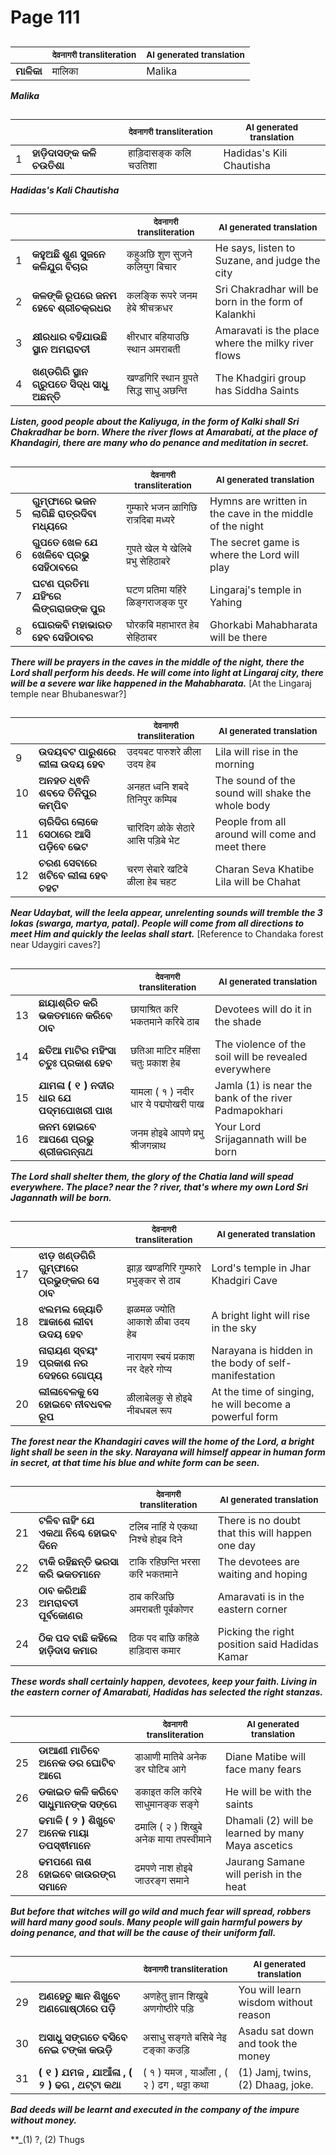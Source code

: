 # Page 111
## 
| | <sub>देवनागरी transliteration</sub> | <sub>AI generated translation</sub> |
| --- | --- | ---|
| **ମାଳିକା** | मालिका | Malika | <!-- Block 1 -->
<!-- Section [1],  -->
<!-- Placeholder for translation. Place text between the underscores(_) and with no leading or trailing spaces. -->
**_Malika_**


## 
| | | <sub>देवनागरी transliteration</sub> | <sub>AI generated translation</sub> |
| --- | --- | --- | ---|
| 1 | **ହାଡ଼ିଦାସଙ୍କ କଳି ଚଉତିଶା** | हाड़िदासङ्क कलि चउतिशा | Hadidas&#39;s Kili Chautisha | <!-- Block 2 -->
<!-- Section [2],  -->
<!-- Placeholder for translation. Place text between the underscores(_) and with no leading or trailing spaces. -->
**_Hadidas's Kali Chautisha_**


## 
| | | <sub>देवनागरी transliteration</sub> | <sub>AI generated translation</sub> |
| --- | --- | --- | ---|
| 1 | **କହୁଅଛି ଶୁଣ ସୁଜନେ କଳିଯୁଗ ବିଚାର** | कहुअछि शुण सुजने कलियुग बिचार | He says, listen to Suzane, and judge the city | <!-- Block 3 -->
| 2 | **କଳଙ୍କି ରୂପରେ ଜନମ ହେବେ ଶ୍ରୀଚକ୍ରଧର** | कलङ्कि रूपरे जनम हेबे श्रीचक्रधर | Sri Chakradhar will be born in the form of Kalankhi | <!-- Block 3 -->
| 3 | **କ୍ଷୀରଧାର ବହିଯାଉଛି ସ୍ଥାନ ଅମରାବତୀ** | क्षीरधार बहियाउछि स्थान अमराबती | Amaravati is the place where the milky river flows | <!-- Block 3 -->
| 4 | **ଖଣ୍ଡଗିରି ସ୍ଥାନ ଗ୍ରୁପତେ ସିଦ୍ଧ ସାଧୁ ଅଛନ୍ତି** | खण्डगिरि स्थान ग्रुपते सिद्ध साधु अछन्ति | The Khadgiri group has Siddha Saints | <!-- Block 3 -->

**_Listen, good people about the Kaliyuga, in the form of Kalki shall Sri Chakradhar be born. Where the river flows at Amarabati, at the place of Khandagiri, there are many who do penance and meditation in secret._**

## 
| | | <sub>देवनागरी transliteration</sub> | <sub>AI generated translation</sub> |
| --- | --- | --- | ---|
| 5 | **ଗୁମ୍ଫାରେ ଭଜନ ଲାଗିଛି ରାତ୍ରଦିବା ମଧ୍ୟରେ** | गुम्फारे भजन ळागिछि रात्रदिबा मध्यरे | Hymns are written in the cave in the middle of the night | <!-- Block 3 -->
| 6 | **ଗୁପତେ ଖେଳ ଯେ ଖେଳିବେ ପ୍ରଭୁ ସେହିଠାବରେ** | गुपते खेल ये खेलिबे प्रभु सेहिठाबरे | The secret game is where the Lord will play | <!-- Block 3 -->
| 7 | **ଘଟଣ ପ୍ରତିମା ଯହିଂରେ ଲିଙ୍ଗରାଜଙ୍କ ପୁର** | घटण प्रतिमा यहिंरे ळिङ्गराजङ्क पुर | Lingaraj&#39;s temple in Yahing | <!-- Block 3 -->
| 8 | **ଘୋରକବି ମହାଭାରତ ହେବ ସେହିଠାବର** | घोरकबि महाभारत हेब सेहिठाबर | Ghorkabi Mahabharata will be there | <!-- Block 3 -->

**_There will be prayers in the caves in the middle of the night, there the Lord shall perform his deeds. He will come into light at Lingaraj city, there will be a severe war like happened in the Mahabharata._** [At the Lingaraj temple near Bhubaneswar?]

## 
| | | <sub>देवनागरी transliteration</sub> | <sub>AI generated translation</sub> |
| --- | --- | --- | ---|
| 9 | **ଉଦୟବଟ ପାରୁଶରେ ଲୀଳା ଉଦୟ ହେବ** | उदयबट पारुशरे ळीला उदय हेब | Lila will rise in the morning | <!-- Block 3 -->
| 10 | **ଅନହତ ଧ୍ଵନି ଶବଦେ ତିନିପୁର କମ୍ପିବ** | अनहत ध्वनि शबदे तिनिपुर कम्पिब | The sound of the sound will shake the whole body | <!-- Block 3 -->
| 11 | **ଚାରିଦିଗ ଲୋକେ ସେଠାରେ ଆସି ପଡ଼ିବେ ଭେଟ** | चारिदिग ळोके सेठारे आसि पड़िबे भेट | People from all around will come and meet there | <!-- Block 3 -->
| 12 | **ଚରଣ ସେବାରେ ଖଟିବେ ଲୀଳା ହେବ ଚହଟ** | चरण सेबारे खटिबे ळीला हेब चहट | Charan Seva Khatibe Lila will be Chahat | <!-- Block 3 -->

**_Near Udaybat, will the leela appear, unrelenting sounds will tremble the 3 lokas (swarga, martya, patal). People will come from all directions to meet Him and quickly the leelas shall start._** [Reference to Chandaka forest near Udaygiri caves?]

## 
| | | <sub>देवनागरी transliteration</sub> | <sub>AI generated translation</sub> |
| --- | --- | --- | ---|
| 13 | **ଛାୟାଶ୍ରିତ କରି ଭକତମାନେ କରିବେ ଠାବ** | छायाश्रित करि भकतमाने करिबे ठाब | Devotees will do it in the shade | <!-- Block 3 -->
| 14 | **ଛତିଆ ମାଟିର ମହିଂସା ଚତୁଃ ପ୍ରକାଶ ହେବ** | छतिआ माटिर महिंसा चतुः प्रकाश हेब | The violence of the soil will be revealed everywhere | <!-- Block 3 -->
| 15 | **ଯାମଳା ( ୧ ) ନଦୀର ଧାର ଯେ ପଦ୍ମପୋଖରୀ ପାଖ** | यामला ( १ ) नदीर धार ये पद्मपोखरी पाख | Jamla (1) is near the bank of the river Padmapokhari | <!-- Block 3 -->
| 16 | **ଜନମ ହୋଇବେ ଆପଣେ ପ୍ରଭୁ ଶ୍ରୀଜଗନ୍ନାଥ** | जनम होइबे आपणे प्रभु श्रीजगन्नाथ | Your Lord Srijagannath will be born | <!-- Block 4 -->

**_The Lord shall shelter them, the glory of the Chatia land will spead everywhere. The place? near the ? river, that's where my own Lord Sri Jagannath will be born._**

## 
| | | <sub>देवनागरी transliteration</sub> | <sub>AI generated translation</sub> |
| --- | --- | --- | ---|
| 17 | **ଝାଡ଼ ଖଣ୍ଡଗିରି ଗୁମ୍ଫାରେ ପ୍ରଭୁଙ୍କର ସେ ଠାବ** | झाड़ खण्डगिरि गुम्फारे प्रभुङ्कर से ठाब | Lord&#39;s temple in Jhar Khadgiri Cave | <!-- Block 4 -->
| 18 | **ଝଲମଲ ଜ୍ୟୋତି ଆକାଶେ ଲୀବା ଉଦୟ ହେବ** | झळमळ ज्योति आकाशे ळीबा उदय हेब | A bright light will rise in the sky | <!-- Block 4 -->
| 19 | **ନାରାୟଣ ସ୍ବୟଂ ପ୍ରକାଶ ନର ଦେହରେ ଗୋପ୍ୟ** | नारायण स्बयं प्रकाश नर देहरे गोप्य | Narayana is hidden in the body of self-manifestation | <!-- Block 4 -->
| 20 | **ଲୀଳାବେଳକୁ ସେ ହୋଇବେ ନୀବଧବଳ ରୂପ** | ळीलाबेलकु से होइबे नीबधबल रूप | At the time of singing, he will become a powerful form | <!-- Block 4 -->

**_The forest near the Khandagiri caves will the home of the Lord, a bright light shall be seen in the sky. Narayana will himself appear in human form in secret, at that time his blue and white form can be seen._**

## 
| | | <sub>देवनागरी transliteration</sub> | <sub>AI generated translation</sub> |
| --- | --- | --- | ---|
| 21 | **ଟଳିବ ନାହିଂ ଯେ ଏକଥା ନିଶ୍ଚେ ହୋଇବ ଦିନେ** | टलिब नाहिं ये एकथा निश्चे होइब दिने | There is no doubt that this will happen one day | <!-- Block 4 -->
| 22 | **ଟାକି ରହିଛନ୍ତି ଭରସା କରି ଭକତମାନେ** | टाकि रहिछन्ति भरसा करि भकतमाने | The devotees are waiting and hoping | <!-- Block 4 -->
| 23 | **ଠାବ କରିଅଛି ଅମରାବତୀ ପୂର୍ବକୋଣର** | ठाब करिअछि अमराबती पूर्बकोणर | Amaravati is in the eastern corner | <!-- Block 4 -->
| 24 | **ଠିକ ପଦ ବାଛି କହିଲେ ହାଡ଼ିଦାସ କମାର** | ठिक पद बाछि कहिळे हाड़िदास कमार | Picking the right position said Hadidas Kamar | <!-- Block 4 -->

**_These words shall certainly happen, devotees, keep your faith. Living in the eastern corner of Amarabati, Hadidas has selected the right stanzas._**

## 
| | | <sub>देवनागरी transliteration</sub> | <sub>AI generated translation</sub> |
| --- | --- | --- | ---|
| 25 | **ଡାଆଣୀ ମାତିବେ ଅନେକ ଡର ଘୋଟିବ ଆଗେ** | डाआणी मातिबे अनेक डर घोटिब आगे | Diane Matibe will face many fears | <!-- Block 4 -->
| 26 | **ଡକାଇତ କଳି କରିବେ ସାଧୁମାନଙ୍କ ସଙ୍ଗେ** | डकाइत कलि करिबे साधुमानङ्क सङ्गे | He will be with the saints | <!-- Block 4 -->
| 27 | **ଢମାଳି ( ୨ ) ଶିଖୁବେ ଅନେକ ମାୟା ତପସ୍ଵୀମାନେ** | ढमालि ( २ ) शिखुबे अनेक माया तपस्वीमाने | Dhamali (2) will be learned by many Maya ascetics | <!-- Block 4 -->
| 28 | **ଢମପଣେ ନାଶ ହୋଇବେ ଜାଉରଙ୍ଗ ସମାନେ** | ढमपणे नाश होइबे जाउरङ्ग समाने | Jaurang Samane will perish in the heat | <!-- Block 5 -->

**_But before that witches will go wild and much fear will spread, robbers will hard many good souls. Many people will gain harmful powers by doing penance, and that will be the cause of their uniform fall._**

## 
| | | <sub>देवनागरी transliteration</sub> | <sub>AI generated translation</sub> |
| --- | --- | --- | ---|
| 29 | **ଅଣହେତୁ ଜ୍ଞାନ ଶିଖୁବେ ଅଣଗୋଷ୍ଠୀରେ ପଡ଼ି** | अणहेतु ज्ञान शिखुबे अणगोष्ठीरे पड़ि | You will learn wisdom without reason | <!-- Block 6 -->
| 30 | **ଅସାଧୁ ସଙ୍ଗତେ ବସିବେ ନେଇ ଟଙ୍କା କଉଡ଼ି** | असाधु सङ्गते बसिबे नेइ टङ्का कउड़ि | Asadu sat down and took the money | <!-- Block 6 -->
| 31 | **( ୧ ) ଯମଜ , ଯାଆଁଳା , ( ୨ ) ଢଗ , ଥଟ୍ଟା କଥା** | ( १ ) यमज , याआँला , ( २ ) ढग , थट्टा कथा | (1) Jamj, twins, (2) Dhaag, joke. | <!-- Block 6 -->
<!-- Section [3],  -->
<!-- Section [4],  -->
<!-- Section [5],  -->
<!-- Section [6],  -->
<!-- Placeholder for translation. Place text between the underscores(_) and with no leading or trailing spaces. -->
**_Bad deeds will be learnt and executed in the company of the impure without money._**

**_(1) ?, (2) Thugs